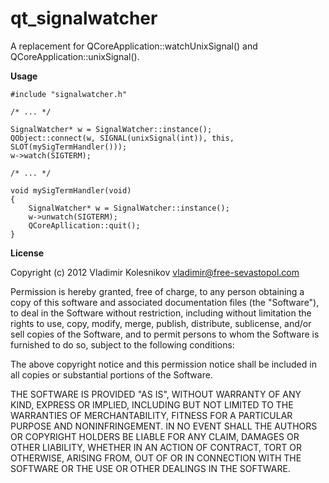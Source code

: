 qt_signalwatcher
================

A replacement for QCoreApplication::watchUnixSignal() and
QCoreApplication::unixSignal().

**Usage**

    #include "signalwatcher.h"
    
    /* ... */
    
    SignalWatcher* w = SignalWatcher::instance();
    QObject::connect(w, SIGNAL(unixSignal(int)), this, SLOT(mySigTermHandler()));
    w->watch(SIGTERM);
    
    /* ... */
    
    void mySigTermHandler(void)
    {
        SignalWatcher* w = SignalWatcher::instance();
        w->unwatch(SIGTERM);
        QCoreApllication::quit();
    }


**License**

Copyright (c) 2012 Vladimir Kolesnikov <vladimir@free-sevastopol.com>

Permission is hereby granted, free of charge, to any person obtaining a copy
of this software and associated documentation files (the "Software"),
to deal in the Software without restriction, including without limitation
the rights to use, copy, modify, merge, publish, distribute, sublicense,
and/or sell copies of the Software, and to permit persons to whom the Software
is furnished to do so, subject to the following conditions:

The above copyright notice and this permission notice shall be included
in all copies or substantial portions of the Software.

THE SOFTWARE IS PROVIDED "AS IS", WITHOUT WARRANTY OF ANY KIND, EXPRESS OR
IMPLIED, INCLUDING BUT NOT LIMITED TO THE WARRANTIES OF MERCHANTABILITY,
FITNESS FOR A PARTICULAR PURPOSE AND NONINFRINGEMENT. IN NO EVENT SHALL
THE AUTHORS OR COPYRIGHT HOLDERS BE LIABLE FOR ANY CLAIM, DAMAGES OR OTHER
LIABILITY, WHETHER IN AN ACTION OF CONTRACT, TORT OR OTHERWISE, ARISING FROM,
OUT OF OR IN CONNECTION WITH THE SOFTWARE OR THE USE OR OTHER DEALINGS
IN THE SOFTWARE.

